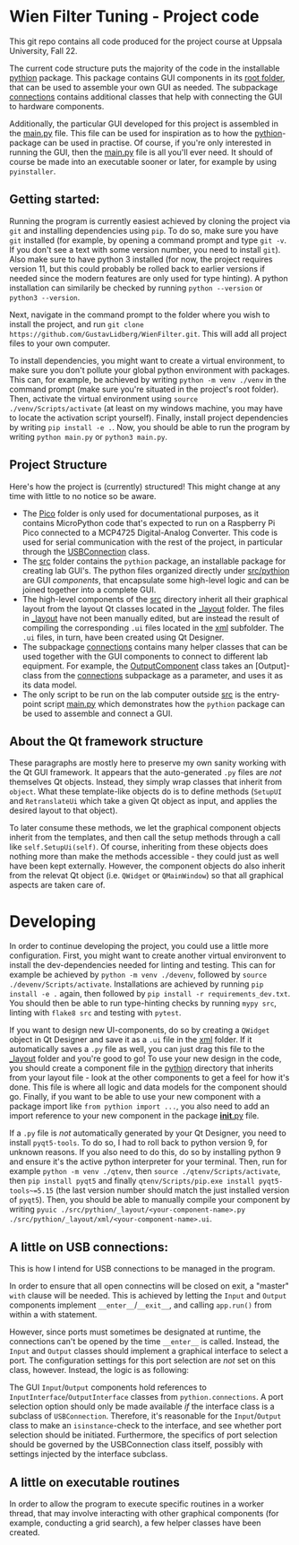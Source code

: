 # Wien Filter Tuning - Project code
This git repo contains all code produced for the project course at Uppsala University, Fall 22.

The current code structure puts the majority of the code in the installable [pythion](pythion) package. This package contains GUI components in its [root folder](src/pythion/), that can be used to assemble your own GUI as needed. The subpackage [connections](src/pythion/_connections) contains additional classes that help with connecting the GUI to hardware components. 

Additionally, the particular GUI developed for this project is assembled in the [main.py](main.py) file. This file can be used for inspiration as to how the [pythion](src/pythion/)-package can be used in practise. Of course, if you're only interested in running the GUI, then the [main.py](main.py) file is all you'll ever need. It should of course be made into an executable sooner or later, for example by using `pyinstaller`.

## Getting started:
Running the program is currently easiest achieved by cloning the project via `git` and installing dependencies using `pip`. To do so, make sure you have `git` installed (for example, by opening a command prompt and type `git -v`. If you don't see a text with some version number, you need to install `git`). Also make sure to have python 3 installed (for now, the project requires version 11, but this could probably be rolled back to earlier versions if needed since the modern features are only used for type hinting). A python installation can similarily be checked by running `python --version` or `python3 --version`.

Next, navigate in the command prompt to the folder where you wish to install the project, and run `git clone https://github.com/GustavLidberg/WienFilter.git`. This will add all project files to your own computer.

To install dependencies, you might want to create a virtual environment, to make sure you don't pollute your global python environment with packages. This can, for example, be achieved by writing `python -m venv ./venv` in the command prompt (make sure you're situated in the project's root folder). Then, activate the virtual environment using `source ./venv/Scripts/activate` (at least on my windows machine, you may have to locate the activation script yourself). Finally, install project dependencies by writing `pip install -e .`. Now, you should be able to run the program by writing `python main.py` or `python3 main.py`.

## Project Structure
Here's how the project is (currently) structured! This might change at any time with little to no notice so be aware.
- The [Pico](Pico/) folder is only used for documentational purposes, as it contains MicroPython code that's expected to run on a Raspberry Pi Pico connected to a MCP4725 Digital-Analog Converter. This code is used for serial communication with the rest of the project, in particular through the [USBConnection](src/_connections/usb.py) class.
- The [src](src/) folder contains the `pythion` package, an installable package for creating lab GUI's. The python files organized directly under [src/pythion](src/pythion/) are GUI *components*, that encapsulate some high-level logic and can be joined together into a complete GUI. 
- The high-level components of the [src](src) directory inherit all their graphical layout from the layout Qt classes located in the [_layout](src/_layout/) folder. The files in [_layout](src/_layout/) have not been manually edited, but are instead the result of compiling the corresponding `.ui` files located in the [xml](src/_layout/xml/) subfolder. The `.ui` files, in turn, have been created using Qt Designer.
- The subpackage [connections](src/_connections) contains many helper classes that can be used together with the GUI components to connect to different lab equipment. For example, the [OutputComponent](src/output_component.py) class takes an [Output]-class from the [connections](src/_connections) subpackage as a parameter, and uses it as its data model.
- The only script to be run on the lab computer outside [src](src/) is the entry-point script [main.py](main.py) which demonstrates how the `pythion` package can be used to assemble and connect a GUI.

## About the Qt framework structure
These paragraphs are mostly here to preserve my own sanity working with the Qt GUI framework. It appears that the auto-generated `.py` files are *not* themselves Qt objects. Instead, they simply wrap classes that inherit from `object`. What these template-like objects do is to define methods (`SetupUI` and `RetranslateUi` which take a given Qt object as input, and applies the desired layout to that object).

To later consume these methods, we let the graphical component objects inherit from the templates, and then call the setup methods through a call like `self.SetupUi(self)`. Of course, inheriting from these objects does nothing more than make the methods accessible - they could just as well have been kept externally. However, the component objects do also inherit from the relevat Qt object (i.e. `QWidget` or `QMainWindow`) so that all graphical aspects are taken care of.

# Developing
In order to continue developing the project, you could use a little more configuration. First, you might want to create another virtual environvent to install the dev-dependencies needed for linting and testing. This can for example be achieved by `python -m venv ./devenv`, followed by `source ./devenv/Scripts/activate`. Installations are achieved by running `pip install -e .` again, then followed by `pip install -r requirements_dev.txt`. You should then be able to run type-hinting checks by running `mypy src`, linting with `flake8 src` and testing with `pytest`.

If you want to design new UI-components, do so by creating a `QWidget` object in Qt Designer and save it as a `.ui` file in the [xml](src/pythion/_layout/xml/) folder. If it automatically saves a `.py` file as well, you can just drag this file to the [_layout](src/pythion/_layout/) folder and you're good to go! To use your new design in the code, you should create a component file in the [pythion](src/pythion/) directory that inherits from your layout file - look at the other components to get a feel for how it's done. This file is where all logic and data models for the component should go. Finally, if you want to be able to use your new component with a package import like `from pythion import ...`, you also need to add an import reference to your new component in the package [__init__.py](src/pythion/__init__.py) file. 

If a `.py` file is *not* automatically generated by your Qt Designer, you need to install `pyqt5-tools`. To do so, I had to roll back to python version 9, for unknown reasons. If you also need to do this, do so by installing python 9 and ensure it's the active python interpreter for your terminal. Then, run for example `python -m venv ./qtenv`, then `source ./qtenv/Scripts/activate`, then `pip install pyqt5` and finally `qtenv/Scripts/pip.exe install pyqt5-tools~=5.15` (the last version number should match the just installed version of `pyqt5`). Then, you should be able to manually compile your component by writing `pyuic ./src/pythion/_layout/<your-component-name>.py ./src/pythion/_layout/xml/<your-component-name>.ui`.

## A little on USB connections:
This is how I intend for USB connections to be managed in the program.

In order to ensure that all open connectins will be closed on exit, a "master" `with` clause will be needed. This is achieved by letting the `Input` and `Output` components implement `__enter__`/`__exit__`, and calling `app.run()` from within a with statement.

However, since ports must sometimes be designated at runtime, the connections can't be opened by the time `__enter__` is called. Instead, the `Input` and `Output` classes should implement a graphical interface to select a port. The configuration settings for this port selection are *not* set on this class, however. Instead, the logic is as following:

The GUI `Input`/`Output` components hold references to `InputInterface`/`OutputInterface` classes from `pythion.connections`. A port selection option should only be made available *if* the interface class is a subclass of `USBConnection`. Therefore, it's reasonable for the `Input`/`Output` class to make an `isinstance`-check to the interface, and see whether port selection should be initiated. Furthermore, the specifics of port selection should be governed by the USBConnection class itself, possibly with settings injected by the interface subclass.


## A little on executable routines
In order to allow the program to execute specific routines in a worker thread, that may involve interacting with other graphical components (for example, conducting a grid search), a few helper classes have been created.